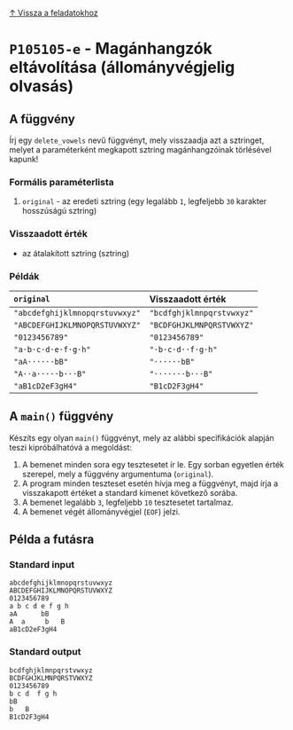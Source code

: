 
[↑ Vissza a feladatokhoz](./README.md)

# `P105105-e` - Magánhangzók eltávolítása (állományvégjelig olvasás)

## A függvény

Írj egy `delete_vowels` nevű függvényt, mely visszaadja azt a sztringet, melyet a paraméterként megkapott sztring magánhangzóinak törlésével kapunk!

### Formális paraméterlista

1. `original` - az eredeti sztring (egy legalább `1`, legfeljebb `30` karakter hosszúságú sztring)

### Visszaadott érték

* az átalakított sztring (sztring)

### Példák

| `original` | Visszaadott érték | 
| :--- | :-- | 
| `"abcdefghijklmnopqrstuvwxyz"` | `"bcdfghjklmnpqrstvwxyz"` | 
| `"ABCDEFGHIJKLMNOPQRSTUVWXYZ"` | `"BCDFGHJKLMNPQRSTVWXYZ"` | 
| `"0123456789"` | `"0123456789"` | 
| `"a·b·c·d·e·f·g·h"` | `"·b·c·d··f·g·h"` | 
| `"aA······bB"` | `"······bB"` | 
| `"A··a·····b···B"` | `"·······b···B"` | 
| `"aB1cD2eF3gH4"` | `"B1cD2F3gH4"` | 

## A `main()` függvény

Készíts egy olyan `main()` függvényt, mely az alábbi specifikációk alapján teszi kipróbálhatóvá a megoldást:

1. A bemenet minden sora egy tesztesetet ír le. Egy sorban egyetlen érték szerepel, mely a függvény argumentuma (`original`).
1. A program minden teszteset esetén hívja meg a függvényt, majd írja a visszakapott értéket a standard kimenet következő sorába.
1. A bemenet legalább `3`, legfeljebb `10` tesztesetet tartalmaz.
1. A bemenet végét állományvégjel (`EOF`) jelzi.

## Példa a futásra

### Standard input

```
abcdefghijklmnopqrstuvwxyz
ABCDEFGHIJKLMNOPQRSTUVWXYZ
0123456789
a b c d e f g h
aA      bB
A  a     b   B
aB1cD2eF3gH4
```

### Standard output

```
bcdfghjklmnpqrstvwxyz
BCDFGHJKLMNPQRSTVWXYZ
0123456789
b c d  f g h
bB
b   B
B1cD2F3gH4
```